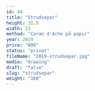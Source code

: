```yaml
---
id: 44
title: "Strudsepar"
height: 31,5
width: 23
method: "Caran d'Ache på papir"
year: 2019
price: "800"
status: "privat"
fileName: "2019-strudsepar.jpg"
medie: "drawing"
draft: "false"
slug: "strudsepar"
weight: "160"
---
```

